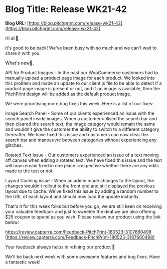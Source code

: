 # **Blog Title**: Release WK21-42

**Blog URL:** [https://blog.pitchprint.com/release-wk21-42](https://blog.pitchprint.com/release-wk21-42)

Hi all👋,

It's good to be back! We've been busy with so much and we can't wait to share it with you.

What's new🚀,

API for Product Images - In the past our WooCommerce customers had to manually upload a product page image for each product. We looked into
this problem and made an update to our client.js file to be able to detect if a product page image is present or not, and if no image is
available, then the PitchPrint design will be added as the default product image.

We were prioritising more bug fixes this week. Here is a list of our fixes:

Image Search Panel - Some of our clients experienced an issue with the search panel inside images. When a customer utilised the search bar
and then cleared the search text, the image category would remain the same and wouldn't give the customer the ability to switch to a
different category thereafter. We have fixed this issue and customers can now clear the search bar and manoeuvre between categories without
experiencing any glitches.

Rotated Text Issue - Our customers experienced an issue of a text moving off canvas when editing a rotated text. We have fixed this issue
and the text will now remain fixed in one place irrespective whether there are any edits made to the text or not.

Layout Caching issue - When an admin made changes to the layout, the changes wouldn't rollout to the front end and still displayed the
previous layout due to cache. We've fixed this issue by adding a random number to the URL of each layout and should now load the update
instantly.

That's it for this week folks but before you go, we are still keen on receiving your valuable feedback and just to sweeten the deal we are
also offering $25 coupon to spend as you wish. Please review our product using the link below:

https://review.capterra.com/Feedback-PitchPrint-180523-3107660498 [https://review.capterra.com/Feedback-PitchPrint-180523-3107660498]

Your feedback always helps in refining our product 🙂

We'll be back next week with some awesome features and bug fixes. Have a fantastic week!


